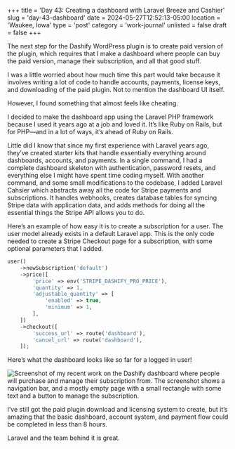 +++
title = 'Day 43: Creating a dashboard with Laravel Breeze and Cashier'
slug = 'day-43-dashboard'
date = 2024-05-27T12:52:13-05:00
location = 'Waukee, Iowa'
type = 'post'
category = 'work-journal'
unlisted = false
draft = false
+++

The next step for the Dashify WordPress plugin is to create paid version of the plugin, which requires that I make a dashboard where people can buy the paid version, manage their subscription, and all that good stuff.

I was a little worried about how much time this part would take because it involves writing a lot of code to handle accounts, payments, license keys, and downloading of the paid plugin. Not to mention the dashboard UI itself.

However, I found something that almost feels like cheating.

I decided to make the dashboard app using the Laravel PHP framework because I used it years ago at a job and loved it. It’s like Ruby on Rails, but for PHP—and in a lot of ways, it’s ahead of Ruby on Rails.

Little did I know that since my first experience with Laravel years ago, they’ve created starter kits that handle essentially everything around dashboards, accounts, and payments. In a single command, I had a complete dashboard skeleton with authentication, password resets, and everything else I might have spent time coding myself. With another command, and some small modifications to the codebase, I added Laravel Cahsier which abstracts away all the code for Stripe payments and subscriptions. It handles webhooks, creates database tables for syncing Stripe data with application data, and adds methods for doing all the essential things the Stripe API allows you to do.

Here’s an example of how easy it is to create a subscription for a user. The user model already exists in a default Laravel app. This is the only code needed to create a Stripe Checkout page for a subscription, with some optional parameters that I added.

```php
user()
    ->newSubscription('default')
    ->price([
        'price' => env('STRIPE_DASHIFY_PRO_PRICE'),
        'quantity' => 1,
        'adjustable_quantity' => [
            'enabled' => true,
            'minimum' => 1,
        ],
    ])
    ->checkout([
        'success_url' => route('dashboard'),
        'cancel_url' => route('dashboard'),
    ]);
```

Here’s what the dashboard looks like so far for a logged in user!

![Screenshot of my recent work on the Dashify dashboard where people will purchase and manage their subscription from. The screenshot shows a navigation bar, and a mostly empty page with a small rectangle with some text and a button to manage the subscription.](/day-43-dashboard/dashboard.png)

I’ve still got the paid plugin download and licensing system to create, but it’s amazing that the basic dashboard, account system, and payment flow could be completed in less than 8 hours.

Laravel and the team behind it is great.
